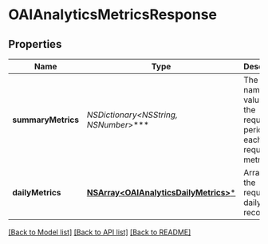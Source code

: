 # OAIAnalyticsMetricsResponse

## Properties
Name | Type | Description | Notes
------------ | ------------- | ------------- | -------------
**summaryMetrics** | **NSDictionary&lt;NSString*, NSNumber*&gt;*** | The metric name and value over the requested period for each requested metric | [optional] 
**dailyMetrics** | [**NSArray&lt;OAIAnalyticsDailyMetrics&gt;***](OAIAnalyticsDailyMetrics.md) | Array with the requested daily metric records | [optional] 

[[Back to Model list]](../README.md#documentation-for-models) [[Back to API list]](../README.md#documentation-for-api-endpoints) [[Back to README]](../README.md)


